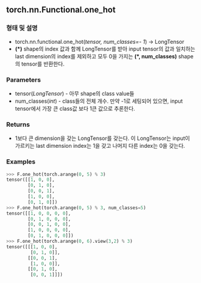 ## torch.nn.Functional.one_hot
### 형태 및 설명
* torch.nn.functional.one_hot(*tensor, num_classes=- 1*) → LongTensor
* **(*)** shape의 index 값과 함께 LongTensor를 받아 input tensor의 값과 일치하는 last dimension의 index를 제외하고 모두 0을 가지는 **(\*, num_classes)** shape의 tensor를 반환한다.
### Parameters
* tensor(*LongTensor*) - 아무 shape의 class value들
* num_classes(*int*) - class들의 전체 개수. 만약 -1로 세팅되어 있으면, input tensor에서 가장 큰 class값 보다 1큰 값으로 추론한다.
### Returns
* 1보다 큰 dimension을 갖는 LongTensor를 갖는다. 이 LongTensor는 input이 가르키는 last dimension index는 1을 갖고 나머지 다른 index는 0을 갖는다.
### Examples
```python
>>> F.one_hot(torch.arange(0, 5) % 3)
tensor([[1, 0, 0],
        [0, 1, 0],
        [0, 0, 1],
        [1, 0, 0],
        [0, 1, 0]])
>>> F.one_hot(torch.arange(0, 5) % 3, num_classes=5)
tensor([[1, 0, 0, 0, 0],
        [0, 1, 0, 0, 0],
        [0, 0, 1, 0, 0],
        [1, 0, 0, 0, 0],
        [0, 1, 0, 0, 0]])
>>> F.one_hot(torch.arange(0, 6).view(3,2) % 3)
tensor([[[1, 0, 0],
         [0, 1, 0]],
        [[0, 0, 1],
         [1, 0, 0]],
        [[0, 1, 0],
         [0, 0, 1]]])
```